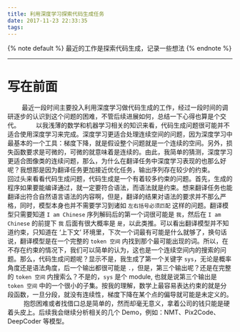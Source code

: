 ```yaml
---
title: 利用深度学习探索代码生成任务
date: 2017-11-23 22:33:35
tags:
---
```


<!-- 文章开头都用它了，整齐才好看 -->
{% note default %}
最近的工作是探索代码生成，记录一些想法
{% endnote %}

<!--more-->

---

# 写在前面
&#8195;&#8195; 最近一段时间主要投入利用深度学习做代码生成的工作，经过一段时间的调研逐步的认识到这个问题的困难，不管后续进展如何，总结一下心得也算是个交代。
&#8195;&#8195; 以我浅薄的数学和机器学习相关的知识来看，代码生成问题很可能并不适合使用深度学习来完成。深度学习更适合处理连续空间的问题，因为深度学习中最基本的一个工具：梯度下降，就是假设整个问题就是一个连续的空间。另外，损失函数要求是可微的，可微的就意味着是连续的。由此，我简单的猜测，深度学习更适合图像类的连续问题，那么，为什么在翻译任务中深度学习表现的也那么好呢？我想那是因为翻译任务更加接近优化任务，输出序列存在较少的约束。
&#8195;&#8195; 回过头来看看代码生成问题，代码生成是一个有着较多约束的问题。首先，生成的程序如果要能编译通过，就一定要符合语法，而语法就是约束。想来翻译任务也能翻译出符合自然语言语法的内容啊，但是，翻译的结果对语法的要求并不那么严格，同时，模型本身也并不需要学习到诸如 ``左右括号必须匹配`` 这样的问题。翻译模型只需要知道 ``I am Chinese`` 序列解码后的第一个词很可能是 ``我``，然后在 ``I am Chinese`` 的前提下 ``我`` 后面有很大概率是 ``是``，以此类推。可以看出翻译模型并不知道约束，只知道在 ‘上下文’ 环境里，下次一个词最有可能是什么就够了，换句话说，翻译模型是在一个完整的 ``token 空间`` 内找到那个最可能出现的词。所以，在不存在约束的情况下，我们可以简单的认为，这也是一个连续空间内的搜索的问题。那么，代码生成问题呢？显示不是，我生成了第一个关键字 `sys`，无论是概率角度还是语法角度，后一个输出都很可能是 ``.``，但是，第三个输出呢？还是在完整的 ``token 空间`` 内搜索么？不是的，``sys`` 是个 module, 也就是说第三个输出是 ``token 空间`` 中的一个很小的子集。按我的理解，数学上最容易表达约束的就是分段函数，一旦分段，就没有连续性，梯度下降在某个点的偏导就可能是未定义的。
&#8195; &#8195; 抱怨困难或者找借口总是简单的，然而却毫无意义，拿着公司的钱只能是硬着头皮上。后续我会继续分析相关的几个 Demo，例如：NMT、Pix2Code、DeepCoder 等模型。
